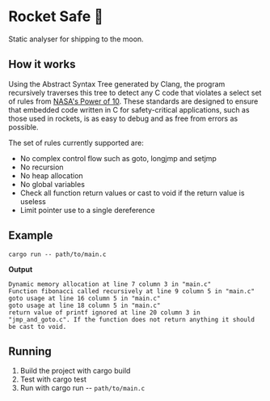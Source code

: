 # Rocket Safe 🚀

Static analyser for shipping to the moon.

## How it works

Using the Abstract Syntax Tree generated by Clang, the program recursively traverses this tree to detect any C code
that violates a select set of rules from [NASA's Power of 10](https://en.wikipedia.org/wiki/The_Power_of_10:_Rules_for_Developing_Safety-Critical_Code). These standards are designed to ensure that embedded code written in C for safety-critical applications, such as those used in rockets, is as easy to debug and as free from errors as possible.

The set of rules currently supported are:

-   No complex control flow such as goto, longjmp and setjmp
-   No recursion
-   No heap allocation
-   No global variables
-   Check all function return values or cast to void if the return value is useless
-   Limit pointer use to a single dereference

## Example

```
cargo run -- path/to/main.c
```

**Output**

```
Dynamic memory allocation at line 7 column 3 in "main.c"
Function fibonacci called recursively at line 9 column 5 in "main.c"
goto usage at line 16 column 5 in "main.c"
goto usage at line 18 column 5 in "main.c"
return value of printf ignored at line 20 column 3 in "jmp_and_goto.c". If the function does not return anything it should be cast to void.
```

## Running

1. Build the project with cargo build
2. Test with cargo test
3. Run with cargo run -- `path/to/main.c`
